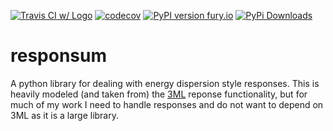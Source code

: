 [![Travis CI w/ Logo](https://img.shields.io/travis/grburgess/responsum/master.svg?logo=travis)](https://travis-ci.org/grburgess/responsum) 
[![codecov](https://codecov.io/gh/grburgess/responsum/branch/master/graph/badge.svg)](https://codecov.io/gh/grburgess/responsum)
[![PyPI version fury.io](https://badge.fury.io/py/responsum.svg)](https://pypi.python.org/pypi/responsum/)
[![PyPi Downloads](http://pepy.tech/badge/responsum)](http://pepy.tech/project/responsum)

# responsum
A python library for dealing with energy dispersion style responses. This is heavily modeled (and taken from) the [3ML](https://github.com/threeML) reponse functionality, but for much of my work I need to handle responses and do not want to depend on 3ML as it is a large library. 
